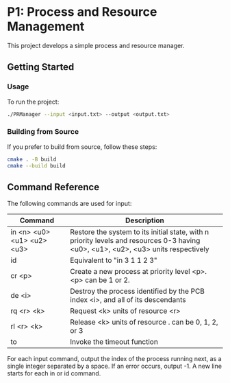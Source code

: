 # P1: Process and Resource Management

This project develops a simple process and resource manager.

## Getting Started

### Usage

To run the project:
```bash
./PRManager --input <input.txt> --output <output.txt>
```

### Building from Source

If you prefer to build from source, follow these steps:

```bash
cmake . -B build
cmake --build build
```

## Command Reference

The following commands are used for input:

| Command | Description |
| ------------- | ------------- |
|in \<n> \<u0> \<u1> \<u2> \<u3> |Restore the system to its initial state, with n priority levels and resources 0-3 having \<u0>, \<u1>, \<u2>, \<u3> units respectively|
|id	|Equivalent to "in 3 1 1 2 3"| 
|cr \<p>	| Create a new process at priority level \<p>. \<p> can be 1 or 2.|
| de \<i> | Destroy the process identified by the PCB index \<i>, and all of its descendants |
| rq \<r> \<k>	| Request \<k> units of resource \<r>|
| rl \<r> \<k>	| Release \<k> units of resource <r>. <r> can be 0, 1, 2, or 3 | 
| to | Invoke the timeout function |

For each input command, output the index of the process running next, as a single integer separated by a space.
If an error occurs, output -1.
A new line starts for each in or id command.